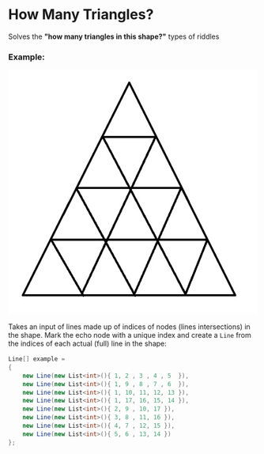 # How Many Triangles?
Solves the **"how many triangles in this shape?"** types of riddles

### Example:

![Riddlge2](img/riddle2.jpg)

Takes an input of lines made up of indices of nodes (lines intersections) in the shape.
Mark the echo node with a unique index and  create a `Line` from the indices of each actual (full) line in the shape:

```csharp
Line[] example = 
{
    new Line(new List<int>(){ 1, 2 , 3 , 4 , 5  }),
    new Line(new List<int>(){ 1, 9 , 8 , 7 , 6  }),
    new Line(new List<int>(){ 1, 10, 11, 12, 13 }),
    new Line(new List<int>(){ 1, 17, 16, 15, 14 }),
    new Line(new List<int>(){ 2, 9 , 10, 17 }),
    new Line(new List<int>(){ 3, 8 , 11, 16 }),
    new Line(new List<int>(){ 4, 7 , 12, 15 }),
    new Line(new List<int>(){ 5, 6 , 13, 14 })
};


```
